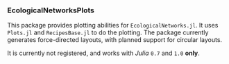### EcologicalNetworksPlots

This package provides plotting abilities for `EcologicalNetworks.jl`. It uses
`Plots.jl` and `RecipesBase.jl` to do the plotting. The package currently
generates force-directed layouts, with planned support for circular layouts.

It is currently not registered, and works with *Julia* `0.7` and `1.0` **only**.
